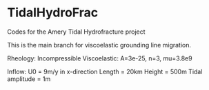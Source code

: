 # TidalHydroFrac
Codes for the Amery Tidal Hydrofracture project

This is the main branch for viscoelastic grounding line migration.

Rheology:
Incompressible Viscoelastic: A=3e-25, n=3, mu=3.8e9

Inflow: U0 = 9m/y in x-direction
Length = 20km
Height = 500m
Tidal amplitude = 1m
